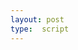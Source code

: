 ```yaml
---
layout: post
type:  script
---
```

<iiif-storyboard annotationlist='https://dnoneill.github.io/annotate/annotations/fullbayeux-list.json' styling='fit: horizontal;toggleoverlay: true;textposition: right;fullpage:true;'></iiif-storyboard>

<style>
	#fullbayeux_annotation {
		width: 10%;
	}
</style>
